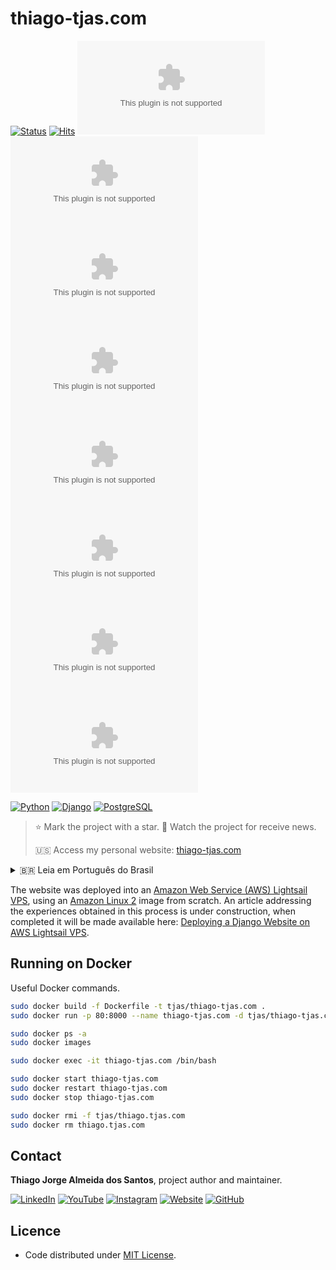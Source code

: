 # thiago-tjas.com

[![Status](https://img.shields.io/badge/status-active-brightgreen.svg?label=Status)](./README.md)
[![Hits](https://hits.seeyoufarm.com/api/count/incr/badge.svg?url=https%3A%2F%2Fgithub.com%2Ftjas%2Fthiago-tjas.com&count_bg=%2379C83D&title_bg=%23555555&title=Hits&edge_flat=false)](https://hits.seeyoufarm.com)
[![Licence](https://img.shields.io/github/license/tjas/thiago-tjas.com?color=orange&label=Licence)](https://github.com/tjas/thiago-tjas.com/blob/master/LICENCE)
[![Commits](https://img.shields.io/github/commit-activity/t/tjas/thiago-tjas.com?label=Commits)](https://github.com/tjas/thiago-tjas.com/graphs/commit-activity)
![Last commit](https://img.shields.io/github/last-commit/tjas/thiago-tjas.com?color=blue&label=Last%20commit)
![Repo size](https://img.shields.io/github/repo-size/tjas/thiago-tjas.com?color=888888&label=Repo%20size)
![Code size](https://img.shields.io/github/languages/code-size/tjas/thiago-tjas.com?color=888888&label=Code%20size)
[![Stars](https://img.shields.io/github/stars/tjas/thiago-tjas.com?color=blue&label=Stars)](https://github.com/tjas/thiago-tjas.com/stargazers)
[![Watchers](https://img.shields.io/github/watchers/tjas/thiago-tjas.com?color=blue&label=Watchers)](https://github.com/tjas/thiago-tjas.com/watchers)
[![Forks](https://img.shields.io/github/forks/tjas/thiago-tjas.com?color=blue&label=Forks)](https://github.com/tjas/thiago-tjas.com/forks)

[![Python](https://img.shields.io/badge/python-v3.10.6-darkgreen?label=Python)](https://www.python.org/)
[![Django](https://img.shields.io/badge/django-v4.1.4-green?label=Djando)](https://www.djangoproject.com/)
[![PostgreSQL](https://img.shields.io/badge/postgresql-v15.1-blue?label=PostgreSQL)](https://www.postgresql.org/)

> ⭐ Mark the project with a star. 👀 Watch the project for receive news.
>
> 🇺🇸 Access my personal website: [thiago-tjas.com](http://thiago-tjas.com/)

<details>
<summary> 🇧🇷 Leia em Português do Brasil</summary>

> ⭐ Marque o projeto com uma estrela. 👀 Acompanhe o projeto para receber novidades.
>
> 🇧🇷 Acesse meu website pessoal: [thiago-tjas.com](http://thiago-tjas.com/)

O website foi implantado do zero em um servidor virtual privado [Amazon Web Service (AWS) Lightsail VPS](https://aws.amazon.com/pt/lightsail/), utilizando uma imagem [Amazon Linux 2](https://aws.amazon.com/pt/amazon-linux-2/). Um artigo abordando as experiências obtidas neste processo está em construção, quando concluído será disponibilizado aqui: [Deploying a Django Website on AWS Lightsail VPS](./ARTICLE_DEPLOYNG_A_DJANGO_WEBSITE_ON_AWS_LIGHTSAIL_VPS.md).

</details>

The website was deployed into an [Amazon Web Service (AWS) Lightsail VPS](https://aws.amazon.com/lightsail/), using an [Amazon Linux 2](https://aws.amazon.com/amazon-linux-2/) image from scratch. An article addressing the experiences obtained in this process is under construction, when completed it will be made available here: [Deploying a Django Website on AWS Lightsail VPS](./ARTICLE_DEPLOYNG_A_DJANGO_WEBSITE_ON_AWS_LIGHTSAIL_VPS.md).

## Running on Docker

Useful Docker commands.

```sh
sudo docker build -f Dockerfile -t tjas/thiago-tjas.com .
sudo docker run -p 80:8000 --name thiago-tjas.com -d tjas/thiago-tjas.com

sudo docker ps -a
sudo docker images

sudo docker exec -it thiago-tjas.com /bin/bash

sudo docker start thiago-tjas.com
sudo docker restart thiago-tjas.com
sudo docker stop thiago-tjas.com

sudo docker rmi -f tjas/thiago.tjas.com
sudo docker rm thiago.tjas.com
```

## Contact

**Thiago Jorge Almeida dos Santos**, project author and maintainer.

[![LinkedIn](https://img.shields.io/badge/-LinkedIn-blue?style=flat-square&logoColor=white&link=https://www.linkedin.com/in/thiago-tjas)](https://www.linkedin.com/in/thiago-tjas) [![YouTube](https://img.shields.io/badge/-YouTube-FF0000?style=flat-square&logoColor=white&link=https://www.youtube.com/@thiago_tjas)](https://www.youtube.com/@thiago_tjas) [![Instagram](https://img.shields.io/badge/-Instagram-E4405F?style=flat-square&logoColor=white&link=https://www.instagram.com/thiago.tjas/)](https://www.instagram.com/thiago.tjas/) [![Website](https://img.shields.io/badge/-Website-888888?style=flat-square&logoColor=white&link=http://thiago-tjas.com/)](http://thiago-tjas.com/) [![GitHub](https://img.shields.io/badge/-GitHub-555555?style=flat-square&logoColor=white&link=https://github.com/tjas)](https://github.com/tjas)

## Licence

* Code distributed under [MIT License](https://github.com/tjas/thiago-tjas.com/blob/master/LICENCE).
